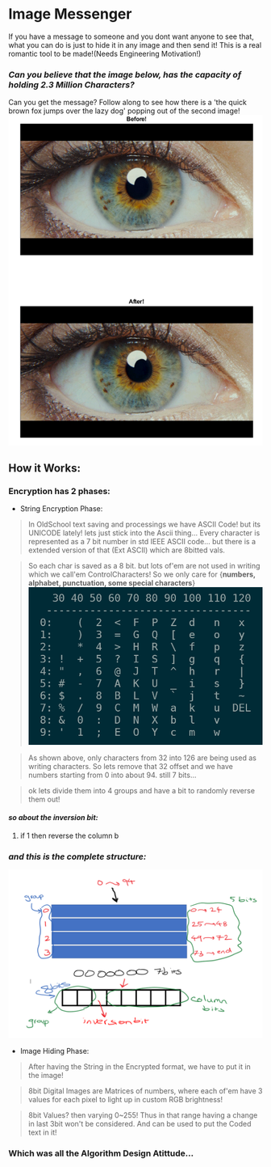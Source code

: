 # Image Messenger

If you have a message to someone and you dont want anyone to see that, what you can do is just to hide it in any image and then send it!
This is a real romantic tool to be made!(Needs Engineering Motivation!)

### ***Can you believe that the image below, has the capacity of holding 2.3 Million Characters?***

Can you get the message? Follow along to see how there is a 'the quick brown fox jumps over the lazy dog' popping out of the second image!
![](images/plot.png)

## How it Works:
### Encryption has 2 phases:
- String Encryption Phase:
>In OldSchool text saving and processings we have ASCII Code! but  its UNICODE lately! lets just stick into the Ascii thing...
Every character is represented as a 7 bit number in std IEEE ASCII code... but there is a extended version of that (Ext ASCII) which are 8bitted vals.

> So each char is saved as a 8 bit. but lots of'em are not used in writing which we call'em ControlCharacters! So we only care for {**numbers, alphabet, punctuation, some special characters**}
![](images/AsciiTableDec.PNG)

> As shown above, only characters from 32 into 126 are being used as writing characters. So lets remove that 32 offset and we have numbers starting from 0 into about 94. still 7 bits... 

> ok lets divide them into 4 groups and have a bit to randomly reverse them out!

#### ***so about the inversion bit:*** 
1. if 1 then reverse the column b

### ***and this is the complete structure:***
![](images/CharStructure.PNG) 

- Image Hiding Phase:
> After having the String in the Encrypted format, we have to put it in the image!

> 8bit Digital Images are Matrices of numbers, where each of'em have 3 values for each pixel to light up in custom RGB brightness!

> 8bit Values? then varying 0~255! Thus in that range having a change in last 3bit won't be considered. And can be used to put the Coded text in it!


### Which was all the Algorithm Design Atittude...
